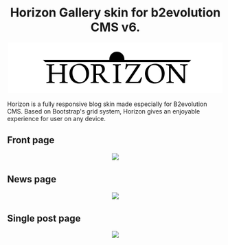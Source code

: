 <h1 align="center">Horizon Gallery skin for b2evolution CMS v6.</h1>

<p align="center"><img src="/images/Logos/horizon-logo-dark.png?raw=true"/></p>

Horizon is a fully responsive blog skin made especially for B2evolution CMS. Based on Bootstrap's grid system, Horizon gives an enjoyable experience for user on any device.

<h2>Front page</h2>
<p align="center"><img src="/images/skinshot_01.png?raw=true"/></p>

<h2>News page</h2>
<p align="center"><img src="/images/skinshot_02.png?raw=true"/></p>

<h2>Single post page</h2>
<p align="center"><img src="/images/skinshot_03.png?raw=true"/></p>
